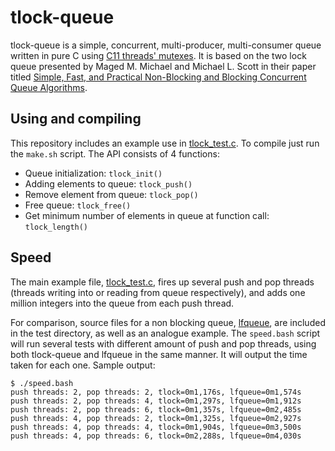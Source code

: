 # tlock-queue #

tlock-queue is a simple, concurrent, multi-producer, multi-consumer queue written in pure C using [C11 threads' mutexes](https://en.cppreference.com/w/c/thread). It is based on the two lock queue presented by Maged M. Michael and Michael L. Scott in their paper titled [Simple, Fast, and Practical Non-Blocking and Blocking Concurrent Queue Algorithms](https://www.cs.rochester.edu/~scott/papers/1996_PODC_queues.pdf).

## Using and compiling ##
This repository includes an example use in [tlock_test.c](src/tlock_test.c). To compile just run the `make.sh` script. The API consists of 4 functions:
* Queue initialization: `tlock_init()`
* Adding elements to queue: `tlock_push()`
* Remove element from queue: `tlock_pop()`
* Free queue: `tlock_free()`
* Get minimum number of elements in queue at function call: `tlock_length()`

## Speed ##
The main example file, [tlock_test.c](src/tlock_test.c), fires up several push and pop threads (threads writing into or reading from queue respectively), and adds one million integers into the queue from each push thread.

For comparison, source files for a non blocking queue, [lfqueue](https://github.com/Taymindis/lfqueue), are included in the test directory, as well as an analogue example. The `speed.bash` script will run several tests with different amount of push and pop threads, using both tlock-queue and lfqueue in the same manner. It will output the time taken for each one. Sample output:
```
$ ./speed.bash 
push threads: 2, pop threads: 2, tlock=0m1,176s, lfqueue=0m1,574s
push threads: 2, pop threads: 4, tlock=0m1,297s, lfqueue=0m1,912s
push threads: 2, pop threads: 6, tlock=0m1,357s, lfqueue=0m2,485s
push threads: 4, pop threads: 2, tlock=0m1,325s, lfqueue=0m2,927s
push threads: 4, pop threads: 4, tlock=0m1,904s, lfqueue=0m3,500s
push threads: 4, pop threads: 6, tlock=0m2,288s, lfqueue=0m4,030s
```